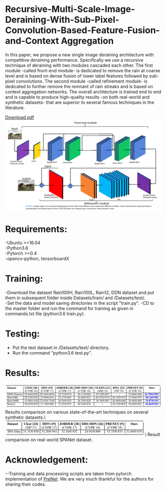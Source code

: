 # Recursive-Multi-Scale-Image-Deraining-With-Sub-Pixel-Convolution-Based-Feature-Fusion-and-Context Aggregation
In this paper, we propose a new single image deraining architecture with competitive deraining performance. Specifically we use a recursive technique of deraining with two modules cascaded each other. The first module -called front-end module- is dedicated to remove the rain at coarse level and is based on dense fusion of lower label features followed by sub-pixel convolutions. The second module -called refinement module- is dedicated to further remove the remnant of rain streaks and is based on context aggregation networks. The overall architecture is trained end to end and is capable to produce high-quality results -on both real-world and synthetic datasets- that are superior to several famous techniques in the literature.

[Download pdf](https://ieeexplore.ieee.org/stamp/stamp.jsp?arnumber=9200612)
<img src = "/Graphical_Abstract/Graphical_abstract.PNG" >

# Requirements:
  -Ubuntu >=16.04\
  -Python3.6\
  -Pytorch >=0.4\
  -opencv-python, tensorboardX
# Training:
  -Download the dataset Rain100H, Rain100L, Rain12, DDN dataset and put them in subsequent folder inside Datasets/train/ and /Datasets/test/.\
  -Set the data and model saving directories in the script "train.py".
  -CD to the master folder and run the command for training as given in commands.txt file (python3.6 train.py).
# Testing:  
  - Put the test dataset in /Datasets/test/ directory.
  - Run the command "python3.6 test.py".
# Results:
<img src ="/Synthetic_result.PNG" >
Results comparison on various state-of-the-art techniques on several synthetic datasets.\
<img src = "/real_world_result.PNG">\
Result comparison on real-world SPANet dataset.

# Acknowledgement:
--Training and data processing scripts are taken from pytorch implementation of [PreNet](https://github.com/csdwren/PReNet). We are very much thankful for the authors for sharing their codes.
